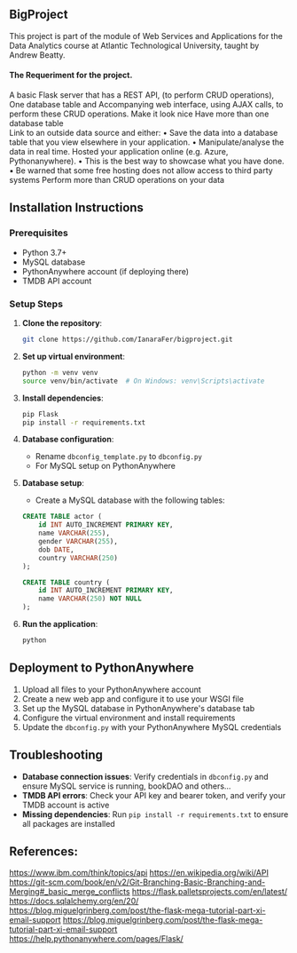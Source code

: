 ## BigProject

This project is part of the module of Web Services and Applications for the Data Analytics course at Atlantic Technological University, taught by Andrew Beatty.

#### The Requeriment for the project.

A basic Flask server that has a REST API, (to perform CRUD operations), One database table and Accompanying web interface, using AJAX calls, to perform these CRUD operations. 
Make it look nice 
Have more than one database table  
Link to an outside data source and either: 
• Save the data into a database table that you view elsewhere in your 
application. 
• Manipulate/analyse the data in real time. 
Hosted your application online (e.g.  Azure, Pythonanywhere). 
• This is the best way to showcase what you have done. 
▪ Be warned that some free hosting does not allow access to third party systems 
Perform more than CRUD operations on your data


## Installation Instructions

### Prerequisites
- Python 3.7+
- MySQL database
- PythonAnywhere account (if deploying there)
- TMDB API account

### Setup Steps

1. **Clone the repository**:
   ```bash
   git clone https://github.com/IanaraFer/bigproject.git
   ```

2. **Set up virtual environment**:
   ```bash
   python -m venv venv
   source venv/bin/activate  # On Windows: venv\Scripts\activate
   ```

3. **Install dependencies**:
   ```bash
   pip Flask 
   pip install -r requirements.txt
   ```

4. **Database configuration**:
   - Rename `dbconfig_template.py` to `dbconfig.py`
   - For MySQL setup on PythonAnywhere

5. **Database setup**:
   - Create a MySQL database with the following tables:
   ```sql
   CREATE TABLE actor (
       id INT AUTO_INCREMENT PRIMARY KEY,
       name VARCHAR(255),
       gender VARCHAR(255),
       dob DATE,
       country VARCHAR(250)
   );
   
   CREATE TABLE country (
       id INT AUTO_INCREMENT PRIMARY KEY,
       name VARCHAR(250) NOT NULL
   );
   ```

6. **Run the application**:
   ```bash
   python 


## Deployment to PythonAnywhere

1. Upload all files to your PythonAnywhere account
2. Create a new web app and configure it to use your WSGI file
3. Set up the MySQL database in PythonAnywhere's database tab
4. Configure the virtual environment and install requirements
5. Update the `dbconfig.py` with your PythonAnywhere MySQL credentials


## Troubleshooting
- **Database connection issues**: Verify credentials in `dbconfig.py` and ensure MySQL service is running, bookDAO and others...
- **TMDB API errors**: Check your API key and bearer token, and verify your TMDB account is active
- **Missing dependencies**: Run `pip install -r requirements.txt` to ensure all packages are installed


## References:
 
https://www.ibm.com/think/topics/api
https://en.wikipedia.org/wiki/API
https://git-scm.com/book/en/v2/Git-Branching-Basic-Branching-and-Merging#_basic_merge_conflicts
https://flask.palletsprojects.com/en/latest/
https://docs.sqlalchemy.org/en/20/
https://blog.miguelgrinberg.com/post/the-flask-mega-tutorial-part-xi-email-support
https://blog.miguelgrinberg.com/post/the-flask-mega-tutorial-part-xi-email-support
https://help.pythonanywhere.com/pages/Flask/
